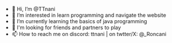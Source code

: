 - 👋 Hi, I’m @TTnani
- 👀 I’m interested in learn programming and navigate the website
- 🌱 I’m currently learning the basics of java programming
- 💞️ I'm looking for friends and partners to play
- 📫 How to reach me on discord: ttnani | on twtter/X: @_Roncani
<!---
TTnani/TTnani is a ✨ special ✨ repository because its `README.md` (this file) appears on your GitHub profile.
You can click the Preview link to take a look at your changes.
--->

